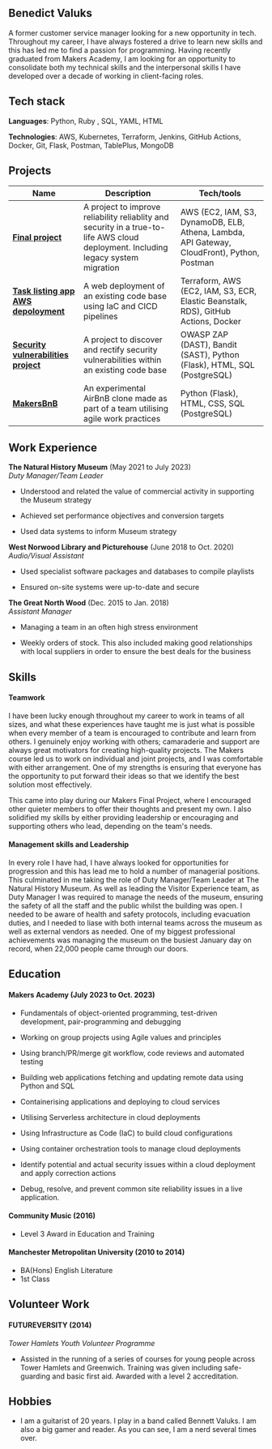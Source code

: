 ## Benedict Valuks

A former customer service manager looking for a new opportunity in tech. Throughout my career, I have always fostered a drive to learn new skills and this has led me to find a passion for programming. Having recently graduated from Makers Academy, I am looking for an opportunity to consolidate both my technical skills and the interpersonal skills I have developed over a decade of working in client-facing roles.

## Tech stack

**Languages**: Python, Ruby , SQL, YAML, HTML

**Technologies**: AWS, Kubernetes, Terraform, Jenkins, GitHub Actions, Docker, Git, Flask,  Postman, TablePlus, MongoDB

## Projects

| Name                         | Description       | Tech/tools        |
| ---------------------------- | ----------------- | ----------------- |
|[**Final project**](https://github.com/BValuks/reliability-project)| A project to improve reliability reliablity and security in a true-to-life AWS cloud deployment. Including legacy system migration | AWS (EC2, IAM, S3, DynamoDB, ELB, Athena, Lambda, API Gateway, CloudFront), Python, Postman |
|[**Task listing app AWS depoloyment**](https://github.com/BValuks/task-listing-aws-deployment)| A web deployment of an existing code base using IaC and CICD pipelines | Terraform, AWS (EC2, IAM, S3, ECR, Elastic Beanstalk, RDS), GitHub Actions, Docker|
|[ **Security vulnerabilities project** ](https://github.com/BValuks/log-in-page-security-project)| A project to discover and rectify security vulnerabilities within an existing code base | OWASP ZAP (DAST), Bandit (SAST), Python (Flask), HTML, SQL (PostgreSQL)|
|[ **MakersBnB** ](https://github.com/BValuks/makers-bnb)| An experimental AirBnB clone made as part of a team utilising agile work practices | Python (Flask), HTML, CSS, SQL (PostgreSQL)|

## Work Experience

**The Natural History Museum** (May 2021 to July 2023)  
_Duty Manager/Team Leader_

- Understood and related the value of commercial activity in supporting the Museum strategy

- Achieved set performance objectives and conversion targets

- Used data systems to inform Museum strategy

**West Norwood Library and Picturehouse** (June 2018 to Oct. 2020)  
_Audio/Visual Assistant_

- Used specialist software packages and databases to compile playlists

- Ensured on-site systems were up-to-date and secure

**The Great North Wood** (Dec. 2015 to Jan. 2018)  
_Assistant Manager_

- Managing a team in an often high stress environment

- Weekly orders of stock. This also included making good relationships with local suppliers in order to ensure the best deals for the business

## Skills

#### Teamwork

I have been lucky enough throughout my career to work in teams of all sizes, and what these experiences have taught me is just what is possible when every member of a team is encouraged to contribute and learn from others. I genuinely enjoy working with others; camaraderie and support are always great motivators for creating high-quality projects. The Makers course led us to work on individual and joint projects, and I was comfortable with either arrangement. One of my strengths is ensuring that everyone has the opportunity to put forward their ideas so that we identify the best solution most effectively.

This came into play during our Makers Final Project, where I encouraged other quieter members to offer their thoughts and present my own. I also solidified my skills by either providing leadership or encouraging and supporting others who lead, depending on the team's needs.

#### Management skills and Leadership

In every role I have had, I have always looked for opportunities for progression and this has lead me to hold a number of managerial positions. This culminated in me taking the role of Duty Manager/Team Leader at The Natural History Museum. As well as leading the Visitor Experience team, as Duty Manager I was required to manage the needs of the museum, ensuring the safety of all the staff and the public whilst the building was open. I needed to be aware of health and safety protocols, including evacuation duties, and I needed to liase with both internal teams across the museum as well as external vendors as needed. One of my biggest professional achievements was managing the museum on the busiest January day on record, when 22,000 people came through our doors.


## Education

#### Makers Academy (July 2023 to Oct. 2023)
- Fundamentals of object-oriented programming, test-driven development, pair-programming and debugging

- Working on group projects using Agile values and principles

- Using branch/PR/merge git workflow, code reviews and automated testing

- Building web applications fetching and updating remote data using Python and SQL

- Containerising applications and deploying to cloud services

- Utilising Serverless architecture in cloud deployments

- Using Infrastructure as Code (IaC) to build cloud configurations

- Using container orchestration tools to manage cloud deployments

- Identify potential and actual security issues within a cloud deployment and apply correction actions

- Debug, resolve, and prevent common site reliability issues in a live application.

#### Community Music (2016)

- Level 3 Award in Education and Training

#### Manchester Metropolitan University (2010 to 2014)

- BA(Hons) English Literature
- 1st Class

## Volunteer Work

#### FUTUREVERSITY (2014)
_Tower Hamlets Youth Volunteer Programme_

- Assisted in the running of a series of courses for young people across Tower Hamlets and Greenwich. Training was given including safe-guarding and basic first aid. Awarded with a level 2 accreditation.

## Hobbies

- I am a guitarist of 20 years. I play in a band called Bennett Valuks. I am also a big gamer and reader. As you can see, I am a nerd several times over.
